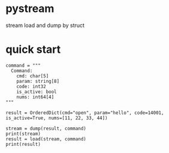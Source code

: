 # pystream
stream load and dump by struct

# quick start

    command = """
      Command:
        cmd: char[5]
        param: string[8]
        code: int32
        is_active: bool
        nums: int64[4]
    """

    result = OrderedDict(cmd="open", param="hello", code=14001, is_active=True, nums=[11, 22, 33, 44])

    stream = dump(result, command)
    print(stream)
    result = load(stream, command)
    print(result)
